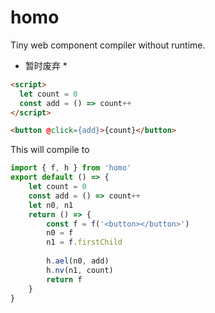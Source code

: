 # homo

Tiny web component compiler without runtime.

* 暂时废弃 *

```html
<script>
  let count = 0
  const add = () => count++
</script>

<button @click={add}>{count}</button>
```

This will compile to

```js
import { f, h } from 'homo'
export default () => {
	let count = 0
  	const add = () => count++
	let n0, n1
	return () => {
		const f = f('<button></button>')
		n0 = f
		n1 = f.firstChild
		
		h.ael(n0, add)
		h.nv(n1, count)
		return f
	}
}
```
